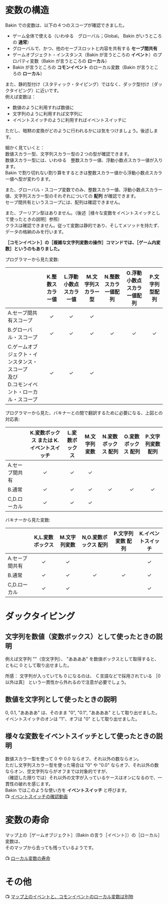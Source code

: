 # 変数の構造

Bakin での変数は、以下の４つのスコープが確認できました。  

* ゲーム全体で使える（いわゆる　グローバル；Global。 Bakin がいうところの **通常**）
* グローバルで、かつ、他のセーブスロットと内容を共有する **セーブ間共有**
* ゲームオブジェクト・インスタンス（Bakin が言うところの **イベント**）のプロパティ変数（Bakin が言うところの **ローカル**）
* Bakin が言うところの **コモンイベント** のローカル変数（Bakin が言うところの **ローカル**）

また、静的型付け（スタティック・タイピング）ではなく、ダック型付け（ダックタイピング）に近いです。  
例えば変数は：  

* 数値のように利用すれば数値に
* 文字列のように利用すれば文字列に
* イベントスイッチのように利用すればイベントスイッチに

ただし、暗黙の変換がどのように行われるかには気をつけましょう。後述します。  

細かく見ていくと：  
数値スカラー型、文字列スカラー型の２つの型が確認できます。  
数値スカラー型には、いわゆる　整数スカラー値、浮動小数点スカラー値が入ります。  
Bakin で割り切れない割り算をするときは整数スカラー値から浮動小数点スカラー値へ型が変わります。  

また、グローバル・スコープ変数でのみ、整数スカラー値、浮動小数点スカラー値、文字列スカラー型のそれぞれについての **配列** が確認できます。  
セーブ間共有というスコープには、配列は確認できません。  

また、ブーリアン型はありません。（後述［様々な変数をイベントスイッチとして使ったときの説明］参照）  
クラスは確認できません。従って変数は静的であり、そしてメソッドを持たず、データの格納のみを行います。  

**［コモンイベント］の［複雑な文字列変数の操作］コマンドでは、［ゲーム内変数］というのもありました。**  


プログラマーから見た変数:  

|                                                                                                | K.整数スカラー値 | L.浮動小数点スカラー値 | M.文字列スカラー型 | N.整数スカラー値配列 | O.浮動小数点スカラー値配列 | P.文字列型配列 |
|------------------------------------------------------------------------------------------------|:----------------:|:----------------------:|:------------------:|:--------------------:|:--------------------------:|:--------------:|
| A.セーブ間共有スコープ                                                                         |        ✓         |           ✓           |         ✓         |                       |                            |                |
| B.グローバル・スコープ                                                                         |        ✓         |           ✓           |         ✓         |           ✓          |              ✓             |        ✓       |
| C.ゲームオブジェクト・インスタンス・スコープ<br/>及び<br/>D.コモンイベント・ローカル・スコープ |        ✓         |           ✓           |         ✓         |                       |                            |                |

プログラマーから見た、バキナーとの間で翻訳するために必要になる、上図との対応表:  

|                                                                                                | K.変数ボックス または K.イベントスイッチ | L.変数ボックス       | M.文字列変数     | N.変数ボックス 配列 | O.変数ボックス 配列 | P.文字列変数 配列 |
|------------------------------------------------------------------------------------------------|:----------------------------------------:|:--------------------:|:----------------:|:-------------------:|:-------------------:|:-----------------:|
| A.セーブ間共有                                                                                 |                     ✓                    |          ✓          |        ✓        |                      |                     |                   |
| B.通常                                                                                         |                     ✓                    |          ✓          |        ✓        |          ✓           |         ✓          |        ✓         |
| C,D.ローカル                                                                                   |                     ✓                    |          ✓          |        ✓        |                      |                     |                   |

バキナーから見た変数:  

|                              | K,L.変数ボックス | M.文字列変数     | N,O.変数ボックス 配列 | P.文字列変数 配列 | K.イベントスイッチ |
|------------------------------|:----------------:|:----------------:|:---------------------:|:-----------------:|:------------------:|
| A.セーブ間共有               |         ✓        |        ✓        |                       |                   |          ✓         |
| B.通常                       |         ✓        |        ✓        |          ✓            |         ✓        |          ✓         |
| C,D.ローカル                 |         ✓        |        ✓        |                       |                   |          ✓         |


# ダックタイピング

## 文字列を数値（変数ボックス）として使ったときの説明

例えば文字列 ""（空文字列）、 "ああああ" を数値ボックスとして取得すると、ともに 0 として取り出せました。  

所感： 文字列が入っていても 0 になるのは、 Ｃ言語などで採用されている ［0以外は真］ という一貫性から外れるので注意が必要でしょう。  


## 数値を文字列として使ったときの説明

0, 0.1, "ああああ" は、そのまま "0", "0.1", "ああああ" として取り出せました。  
イベントスイッチのオンは "1"、オフは "0" として取り出せました。


## 様々な変数をイベントスイッチとして使ったときの説明

数値スカラー型を使って 0 や 0.0 ならオフ、それ以外の数ならオン。  
ただし文字列スカラー型を使った場合は "0" や "0.0" ならオフ、それ以外の数ならオン、空文字列ならがオフまでは対象的ですが、  
（確認した限りでは）それ以外の文字が入っているケースはオンになるので、一貫性の破れを感じます。  
Bakin ではこのような使い方を **イベントスイッチ** と呼びます。  
📺 [イベントスイッチの確認動画](https://x.com/muzudho1/status/1860649798468333829)  


# 変数の寿命

マップ上の［ゲームオブジェクト］（Bakin の言う［イベント］）の［ローカル］変数は、  
そのマップから去っても残っているようです。  

📺 [ローカル変数の寿命](https://x.com/muzudho1/status/1866781084249362661)  


# その他

📺 [マップ上のイベントと、コモンイベントのローカル変数は別物](https://x.com/muzudho1/status/1863185721731018987)  
